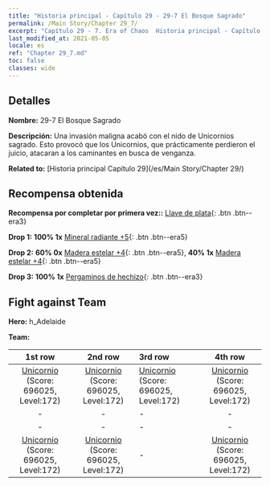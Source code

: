 ```yaml
---
title: "Historia principal - Capítulo 29 - 29-7 El Bosque Sagrado"
permalink: /Main Story/Chapter 29_7/
excerpt: "Capítulo 29 - 7. Era of Chaos  Historia principal - Capítulo 29_7. 29-7 El Bosque Sagrado"
last_modified_at: 2021-05-05
locale: es
ref: "Chapter 29_7.md"
toc: false
classes: wide
---
```


## Detalles

 **Nombre:** 29-7 El Bosque Sagrado

 **Descripción:** Una invasión maligna acabó con el nido de Unicornios sagrado. Esto provocó que los Unicornios, que prácticamente perdieron el juicio, atacaran a los caminantes en busca de venganza.

 **Related to:** [Historia principal Capítulo 29](/es/Main Story/Chapter 29/)

## Recompensa obtenida

 **Recompensa por completar por primera vez::** [Llave de plata](/ItemsES/con_693/){: .btn .btn--era3}

 **Drop 1:** **100% 1x** [Mineral radiante +5](/ItemsES/mat_96/){: .btn .btn--era5}

 **Drop 2:** **60% 0x** [Madera estelar +4](/ItemsES/mat_90/){: .btn .btn--era5}, **40% 1x** [Madera estelar +4](/ItemsES/mat_90/){: .btn .btn--era5}

 **Drop 3:** **100% 1x** [Pergaminos de hechizo](/ItemsES/con_694/){: .btn .btn--era3}


## Fight against Team
 **Hero:** h_Adelaide

 **Team:**


  | 1st row | 2nd row | 3rd row | 4th row |
  |:----:|:----:|:----|:----:|
  | [Unicornio](/es/units/Unicorn/) (Score: 696025, Level:172)  | [Unicornio](/es/units/Unicorn/) (Score: 696025, Level:172)  | [Unicornio](/es/units/Unicorn/) (Score: 696025, Level:172)  | [Unicornio](/es/units/Unicorn/) (Score: 696025, Level:172)  |
  | - | - | - | - |
  | - | - | - | - |
  | [Unicornio](/es/units/Unicorn/) (Score: 696025, Level:172)  | [Unicornio](/es/units/Unicorn/) (Score: 696025, Level:172)  | - | [Unicornio](/es/units/Unicorn/) (Score: 696025, Level:172)  |


